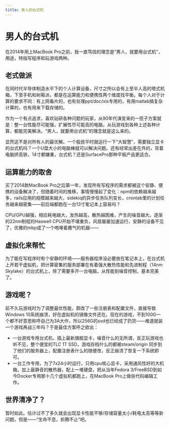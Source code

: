 ```yaml
---
title: 男人的台式机
---
```

# 男人的台式机

在2014年用上MacBook Pro之前，我一直笃信的理念是“男人，就要用台式机”，用途，特指写程序和玩游戏两种。

## 老式做派

在同时代半导体制造水平下的个人计算设备，尺寸之所以会有上至半人高的塔式机箱，下至手机和树莓派，都是在运算能力和便携性两个维度找平衡。每个人对于计算的要求不同：有上网看片的，也有处理ppt/doc/xls专用的，有用matlab搞复杂计算的，也有用来下载存储的。

作为一个有点追求，喜欢钻研各种问题的玩家，从90年代演变来的一揽子方案就是：整一台性能尽可能强，扩展性尽可能高的电脑，从玩游戏到各种上述各种计算，都能完美解决。“男人，就要用台式机”的理念就是这么来的。

显然这不是对所有人的最优解。一个股民平时就运行一下“大智慧”，需要独立显卡的台式机吗？一个U盘大小的电脑棒就可以解决问题。还有经常出差在外的，背着电脑挤高铁，14寸都嫌重，台式机？还是SurfacePro那种平板产品更适合。

## 运算能力的取舍

买了2014款MacBook Pro之后第一年，发现所有写程序的需求都被这个安静、便携的设备解决了，但随着时间的推移，事情慢慢起了变化：npm的依赖越来越多，rails应用的规模越来越大，sidekiq的异步任务队列变长，crontab里的计划任务越来越密集——前后端都跑在一台13寸笔记本上容易吗？

CPU/GPU越强，相应耗电越大，发热越高，散热越困难，产生的噪音越大。逐渐的22nm制程的Haswell CPU开始不堪重负，风扇屡屡加速运行，安静的设备不见了，优雅的mbp成了一个咆哮着撒气的机器——

## 虚拟化来帮忙

为了能在写程序时有个安静的环境——服务器程序没必要放在笔记本上，在台式机上开若干虚拟机，把计算密集的服务部署在有着强大散热性能和先进制程（14nm Skylake）的台式机上，除了需要多开一台电脑，从性能到噪音控制，基本完美了。

## 游戏呢？

前不久玩游戏时为了调整最优性能，颇改了一些注册表和配置文件，直接导致Windows 10系统崩溃，好在虚拟机的镜像文件还在。现在的游戏，不到100G一个都不好意思称呼自己为3A大作，所以256G的ssd也已经成了扔货——难道就装一个游戏再战三年吗？于是最佳方案呼之欲出：

- 一台游戏专用台式机，插上最新旗舰显卡，噪音什么的无所谓，反正玩游戏也听不见，整个便宜的TLC 1T SSD，游戏存档什么的都被steam/origin 同步到了他们的服务器上，配置注册表什么的随便改，反正崩溃了恢复一下系统即可。
- 一台工作专用，为了7x24小时运行，只用cpu核心显卡，采用通风性好的大机箱，加上最静音的散热器，配上一堆硬盘，把从当年Fedora 3/FreeBSD到如今Docker专用那十几个虚拟机都跑上，在MacBook Pro上做些代码编辑工作。

## 世界清净了？

暂时如此。估计过不了多久就会出现显卡性能不够/存储容量太小/耗电太高等等新问题，但是——“生命不息，折腾不止”吧。
